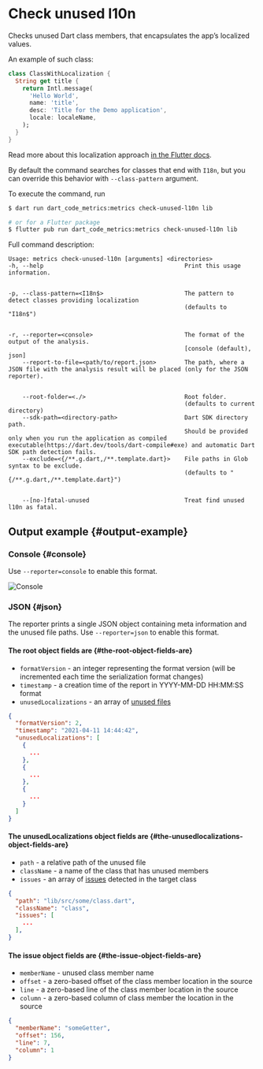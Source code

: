 # Check unused l10n

Checks unused Dart class members, that encapsulates the app’s localized values.

An example of such class:

```dart
class ClassWithLocalization {
  String get title {
    return Intl.message(
      'Hello World',
      name: 'title',
      desc: 'Title for the Demo application',
      locale: localeName,
    );
  }
}
```

Read more about this localization approach [in the Flutter docs](https://flutter.dev/docs/development/accessibility-and-localization/internationalization#defining-a-class-for-the-apps-localized-resources).

By default the command searches for classes that end with `I18n`, but you can override this behavior with `--class-pattern` argument.

To execute the command, run

```sh
$ dart run dart_code_metrics:metrics check-unused-l10n lib

# or for a Flutter package
$ flutter pub run dart_code_metrics:metrics check-unused-l10n lib
```

Full command description:

```text
Usage: metrics check-unused-l10n [arguments] <directories>
-h, --help                                        Print this usage information.


-p, --class-pattern=<I18n$>                       The pattern to detect classes providing localization
                                                  (defaults to "I18n$")


-r, --reporter=<console>                          The format of the output of the analysis.
                                                  [console (default), json]
    --report-to-file=<path/to/report.json>        The path, where a JSON file with the analysis result will be placed (only for the JSON reporter).


    --root-folder=<./>                            Root folder.
                                                  (defaults to current directory)
    --sdk-path=<directory-path>                   Dart SDK directory path. 
                                                  Should be provided only when you run the application as compiled executable(https://dart.dev/tools/dart-compile#exe) and automatic Dart SDK path detection fails.
    --exclude=<{/**.g.dart,/**.template.dart}>    File paths in Glob syntax to be exclude.
                                                  (defaults to "{/**.g.dart,/**.template.dart}")


    --[no-]fatal-unused                           Treat find unused l10n as fatal.
```

## Output example {#output-example}

### Console {#console}

Use `--reporter=console` to enable this format.

![Console](../../static/img/unused-l10n-console-report.png)

### JSON {#json}

The reporter prints a single JSON object containing meta information and the unused file paths. Use `--reporter=json` to enable this format.

#### The **root** object fields are {#the-root-object-fields-are}

- `formatVersion` - an integer representing the format version (will be incremented each time the serialization format changes)
- `timestamp` - a creation time of the report in YYYY-MM-DD HH:MM:SS format
- `unusedLocalizations` - an array of [unused files](#the-unusedlocalizations-object-fields-are)

```JSON
{
  "formatVersion": 2,
  "timestamp": "2021-04-11 14:44:42",
  "unusedLocalizations": [
    {
      ...
    },
    {
      ...
    },
    {
      ...
    }
  ]
}
```

#### The **unusedLocalizations** object fields are {#the-unusedlocalizations-object-fields-are}

- `path` - a relative path of the unused file
- `className` - a name of the class that has unused members
- `issues` - an array of [issues](#the-issue-object-fields-are) detected in the target class

```JSON
{
  "path": "lib/src/some/class.dart",
  "className": "class",
  "issues": [
    ...
  ],
}
```

#### The **issue** object fields are {#the-issue-object-fields-are}

- `memberName` - unused class member name
- `offset` - a zero-based offset of the class member location in the source
- `line` - a zero-based line of the class member  location in the source
- `column` - a zero-based column of class member  the location in the source

```JSON
{
  "memberName": "someGetter",
  "offset": 156,
  "line": 7,
  "column": 1
}
```
